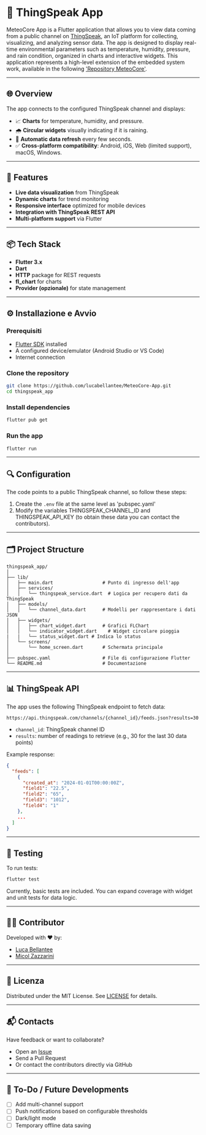 # 📲 ThingSpeak App

MeteoCore App is a Flutter application that allows you to view data coming from a public channel on [ThingSpeak](https://thingspeak.com/), an IoT platform for collecting, visualizing, and analyzing sensor data. The app is designed to display real-time environmental parameters such as temperature, humidity, pressure, and rain condition, organized in charts and interactive widgets. This application represents a high-level extension of the embedded system work, available in the following ['Repository MeteoCore'](https://github.com/lucabellantee/MeteoCore).

---

## 🌐 Overview

The app connects to the configured ThingSpeak channel and displays:

- 📈 **Charts** for temperature, humidity, and pressure.
- 🌧️ **Circular widgets** visually indicating if it is raining.
- 🔄 **Automatic data refresh** every few seconds.
- ✅ **Cross-platform compatibility**:  Android, iOS, Web (limited support), macOS, Windows.

---

## 🧩 Features

- **Live data visualization** from ThingSpeak
- **Dynamic charts** for trend monitoring
- **Responsive interface** optimized for mobile devices
- **Integration with ThingSpeak REST API**
- **Multi-platform support** via Flutter

---


## 📦 Tech Stack

- **Flutter 3.x**
- **Dart**
- **HTTP** package for REST requests
- **fl_chart** for charts
- **Provider (opzionale)** for state management

---

## ⚙️ Installazione e Avvio

### Prerequisiti

- [Flutter SDK](https://docs.flutter.dev/get-started/install) installed
- A configured device/emulator (Android Studio or VS Code)
- Internet connection

### Clone the repository

```bash
git clone https://github.com/lucabellantee/MeteoCore-App.git
cd thingspeak_app
```

### Install dependencies

```bash
flutter pub get
```

### Run the app

```bash
flutter run
```

---

## 🔍  Configuration

The code points to a public ThingSpeak channel, so follow these steps:

1. Create the `.env` file at the same level as 'pubspec.yaml'
2. Modify the variables THINGSPEAK_CHANNEL_ID and THINGSPEAK_API_KEY (to obtain these data you can contact the contributors).

---

## 🗂️  Project Structure

```plaintext
thingspeak_app/
│
├── lib/
│   ├── main.dart                  # Punto di ingresso dell'app
│   ├── services/
│   │   └── thingspeak_service.dart  # Logica per recupero dati da ThingSpeak
│   ├── models/
│   │   └── channel_data.dart      # Modelli per rappresentare i dati JSON
│   ├── widgets/
│   │   ├── chart_widget.dart      # Grafici FLChart
│   │   └── indicator_widget.dart    # Widget circolare pioggia
|   |   └── status_widget.dart # Indica lo status
│   └── screens/
│       └── home_screen.dart       # Schermata principale
│
├── pubspec.yaml                   # File di configurazione Flutter
└── README.md                      # Documentazione
```

---

## 📊 ThingSpeak API

The app uses the following ThingSpeak endpoint to fetch data:

```
https://api.thingspeak.com/channels/{channel_id}/feeds.json?results=30
```

- `channel_id`: ThingSpeak channel ID
- `results`: number of readings to retrieve (e.g., 30 for the last 30 data points)

Example response:
```json
{
  "feeds": [
    {
      "created_at": "2024-01-01T00:00:00Z",
      "field1": "22.5",
      "field2": "65",
      "field3": "1012",
      "field4": "1"
    },
    ...
  ]
}
```

---

## 🧪 Testing

To run tests:

```bash
flutter test
```

Currently, basic tests are included. You can expand coverage with widget and unit tests for data logic.

---

## 👨‍💻 Contributor

Developed with ❤️ by:

- [Luca Bellantee](https://github.com/lucabellantee)
- [Micol Zazzarini](https://github.com/MicolZazzarini)

---

## 📄 Licenza

Distributed under the MIT License. See [LICENSE](LICENSE) for details.

---

## 📬 Contacts

Have feedback or want to collaborate?

- Open an [Issue](https://github.com/lucabellantee/thingspeak_app/issues)
- Send a Pull Request
- Or contact the contributors directly via GitHub

---

## 🔮 To-Do / Future Developments

- [ ] Add multi-channel support
- [ ] Push notifications based on configurable thresholds
- [ ] Dark/light mode
- [ ] Temporary offline data saving
